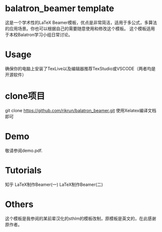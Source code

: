 # balatron_beamer template
这是一个学术性的LaTeX Beamer模板，优点是非常简洁，适用于多公式，多算法的应用场景。你也可以根据自己的需要随意使用和修改这个模板。
这个模板适用于本校Balatron学习小组日常讨论。
# Usage
确保你的电脑上安装了TexLive以及编辑器推荐TexStudio或VSCODE（两者均是开源软件）

# clone项目

git clone https://github.com/rikrun/balatron_beamer.git
使用Xelatex编译文档即可
# Demo
敬请参阅demo.pdf.

# Tutorials
知乎
LaTeX制作Beamer(一)
LaTeX制作Beamer(二)
# Others
这个模板是我参阅的某前辈汉化的sthlm的模板改制，原模板是英文的，在此感谢原作者。

